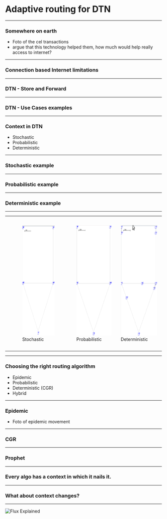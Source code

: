 # Adaptive routing for DTN

---

### Somewhere on earth

- Foto of the cel transactions
- argue that this technology helped them, how much would help really access to internet?

---

### Connection based Internet limitations

---

### DTN - Store and Forward

---

### DTN - Use Cases examples

---

### Context in DTN

- Stochastic
- Probabilistic
- Deterministic

---

### Stochastic example

---

### Probabilistic example

---

### Deterministic example

---

<div id="image-table">
<table>
<tr>
<td style="padding:15px">
<figure>
<img src="https://raw.githubusercontent.com/irigon/ASiCS_presentation/master/figures/Stochastic.gif" alt= "Stochastic" width="190" height="354">
<figcaption>Stochastic</figcaption>
</figure>
</td>
<td style="padding:15px">
<img src="https://raw.githubusercontent.com/irigon/ASiCS_presentation/master/figures/Probabilistic.gif" alt= "Probabilistic" width="190" height="354">
<figcaption>Probabilistic</figcaption>
</td>
<td style="padding:15px">
<img src="https://raw.githubusercontent.com/irigon/ASiCS_presentation/master/figures/Deterministic.gif" alt= "Deterministic" width="190" height="354">
<figcaption>Deterministic</figcaption>
</td>
</tr>
</table>
</div>

---

### Choosing the right routing algorithm

- Epidemic
- Probabilistic
- Deterministic (CGR)
- Hybrid

---

### Epidemic

- Foto of epidemic movement

---

### CGR

---

### Prophet

---

### Every algo has a context in which it nails it.

---

### What about context changes?

---


![Flux Explained](https://facebook.github.io/flux/img/flux-simple-f8-diagram-explained-1300w.png)
